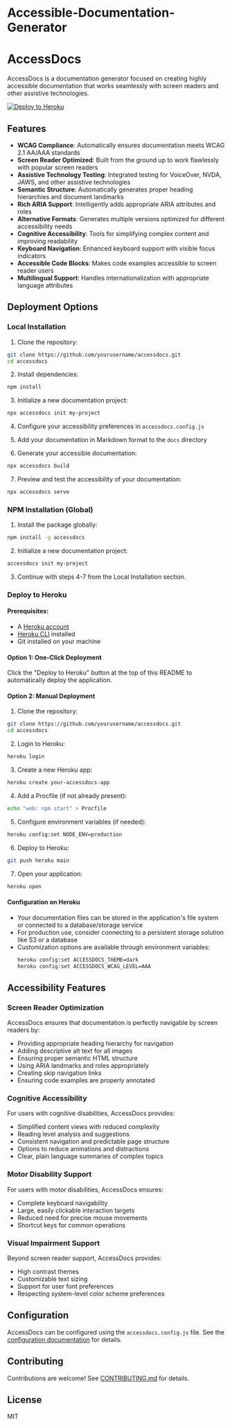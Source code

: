 # Accessible-Documentation-Generator

# AccessDocs

AccessDocs is a documentation generator focused on creating highly accessible documentation that works seamlessly with screen readers and other assistive technologies.

[![Deploy to Heroku](https://www.herokucdn.com/deploy/button.svg)](https://heroku.com/deploy?template=https://github.com/yourusername/accessdocs)

## Features

- **WCAG Compliance**: Automatically ensures documentation meets WCAG 2.1 AA/AAA standards
- **Screen Reader Optimized**: Built from the ground up to work flawlessly with popular screen readers
- **Assistive Technology Testing**: Integrated testing for VoiceOver, NVDA, JAWS, and other assistive technologies
- **Semantic Structure**: Automatically generates proper heading hierarchies and document landmarks
- **Rich ARIA Support**: Intelligently adds appropriate ARIA attributes and roles
- **Alternative Formats**: Generates multiple versions optimized for different accessibility needs
- **Cognitive Accessibility**: Tools for simplifying complex content and improving readability
- **Keyboard Navigation**: Enhanced keyboard support with visible focus indicators
- **Accessible Code Blocks**: Makes code examples accessible to screen reader users
- **Multilingual Support**: Handles internationalization with appropriate language attributes

## Deployment Options

### Local Installation

1. Clone the repository:

```bash
git clone https://github.com/yourusername/accessdocs.git
cd accessdocs
```

2. Install dependencies:

```bash
npm install
```

3. Initialize a new documentation project:

```bash
npx accessdocs init my-project
```

4. Configure your accessibility preferences in `accessdocs.config.js`

5. Add your documentation in Markdown format to the `docs` directory

6. Generate your accessible documentation:

```bash
npx accessdocs build
```

7. Preview and test the accessibility of your documentation:

```bash
npx accessdocs serve
```

### NPM Installation (Global)

1. Install the package globally:

```bash
npm install -g accessdocs
```

2. Initialize a new documentation project:

```bash
accessdocs init my-project
```

3. Continue with steps 4-7 from the Local Installation section.

### Deploy to Heroku

#### Prerequisites:
- A [Heroku account](https://signup.heroku.com/)
- [Heroku CLI](https://devcenter.heroku.com/articles/heroku-cli) installed
- Git installed on your machine

#### Option 1: One-Click Deployment

Click the "Deploy to Heroku" button at the top of this README to automatically deploy the application.

#### Option 2: Manual Deployment

1. Clone the repository:

```bash
git clone https://github.com/yourusername/accessdocs.git
cd accessdocs
```

2. Login to Heroku:

```bash
heroku login
```

3. Create a new Heroku app:

```bash
heroku create your-accessdocs-app
```

4. Add a Procfile (if not already present):

```bash
echo "web: npm start" > Procfile
```

5. Configure environment variables (if needed):

```bash
heroku config:set NODE_ENV=production
```

6. Deploy to Heroku:

```bash
git push heroku main
```

7. Open your application:

```bash
heroku open
```

#### Configuration on Heroku

- Your documentation files can be stored in the application's file system or connected to a database/storage service
- For production use, consider connecting to a persistent storage solution like S3 or a database
- Customization options are available through environment variables:
  ```bash
  heroku config:set ACCESSDOCS_THEME=dark
  heroku config:set ACCESSDOCS_WCAG_LEVEL=AAA
  ```

## Accessibility Features

### Screen Reader Optimization

AccessDocs ensures that documentation is perfectly navigable by screen readers by:

- Providing appropriate heading hierarchy for navigation
- Adding descriptive alt text for all images
- Ensuring proper semantic HTML structure
- Using ARIA landmarks and roles appropriately
- Creating skip navigation links
- Ensuring code examples are properly annotated

### Cognitive Accessibility

For users with cognitive disabilities, AccessDocs provides:

- Simplified content views with reduced complexity
- Reading level analysis and suggestions
- Consistent navigation and predictable page structure
- Options to reduce animations and distractions
- Clear, plain language summaries of complex topics

### Motor Disability Support

For users with motor disabilities, AccessDocs ensures:

- Complete keyboard navigability
- Large, easily clickable interaction targets
- Reduced need for precise mouse movements
- Shortcut keys for common operations

### Visual Impairment Support

Beyond screen reader support, AccessDocs provides:

- High contrast themes
- Customizable text sizing
- Support for user font preferences
- Respecting system-level color scheme preferences

## Configuration

AccessDocs can be configured using the `accessdocs.config.js` file. See the [configuration documentation](./docs/configuration.md) for details.

## Contributing

Contributions are welcome! See [CONTRIBUTING.md](./CONTRIBUTING.md) for details.

## License

MIT
